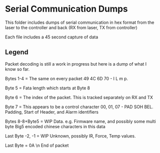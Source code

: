 # Serial Communication Dumps

This folder includes dumps of serial communication in hex format from the laser to the controller and back (RX from laser, TX from controller)

Each file includes a 45 second capture of data

## Legend

Packet decoding is still a work in progress but here is a dump of what I know so far.

Bytes 1-4 = The same on every packet 49 4C 6D 70  - I L m p.

Byte 5 = Fata length which starts at Byte 8

Byte 6 = The index of the packet. This is tracked separately on RX and TX

Byte 7 =  This appears to be a control character 00, 01, 07 - PAD SOH BEL. Padding, Start of Header, and Alarm identifiers

Bytes 8-8+Byte5 = WIP Data. e.g. Firmware name, and possibly some multi byte Big5 encoded chinese characters in this data

Last Byte -2, -1 = WIP Unknown, possibly IR, Force, Temp values.

Last Byte = 0A \n End of packet





